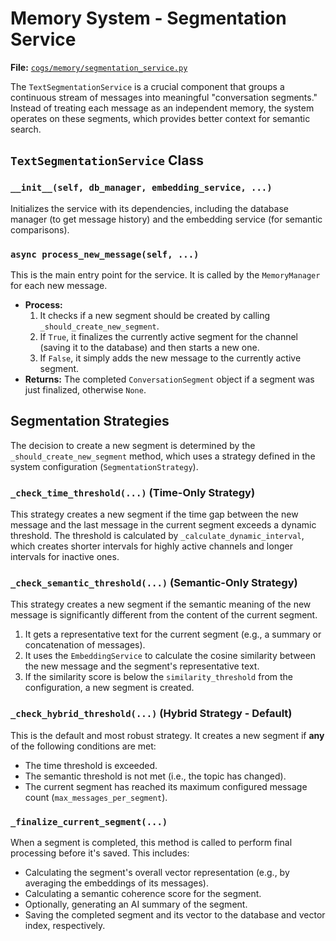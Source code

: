 # Memory System - Segmentation Service

**File:** [`cogs/memory/segmentation_service.py`](cogs/memory/segmentation_service.py)

The `TextSegmentationService` is a crucial component that groups a continuous stream of messages into meaningful "conversation segments." Instead of treating each message as an independent memory, the system operates on these segments, which provides better context for semantic search.

## `TextSegmentationService` Class

### `__init__(self, db_manager, embedding_service, ...)`

Initializes the service with its dependencies, including the database manager (to get message history) and the embedding service (for semantic comparisons).

### `async process_new_message(self, ...)`

This is the main entry point for the service. It is called by the `MemoryManager` for each new message.

*   **Process:**
    1.  It checks if a new segment should be created by calling `_should_create_new_segment`.
    2.  If `True`, it finalizes the currently active segment for the channel (saving it to the database) and then starts a new one.
    3.  If `False`, it simply adds the new message to the currently active segment.
*   **Returns:** The completed `ConversationSegment` object if a segment was just finalized, otherwise `None`.

## Segmentation Strategies

The decision to create a new segment is determined by the `_should_create_new_segment` method, which uses a strategy defined in the system configuration (`SegmentationStrategy`).

### `_check_time_threshold(...)` (Time-Only Strategy)

This strategy creates a new segment if the time gap between the new message and the last message in the current segment exceeds a dynamic threshold. The threshold is calculated by `_calculate_dynamic_interval`, which creates shorter intervals for highly active channels and longer intervals for inactive ones.

### `_check_semantic_threshold(...)` (Semantic-Only Strategy)

This strategy creates a new segment if the semantic meaning of the new message is significantly different from the content of the current segment.

1.  It gets a representative text for the current segment (e.g., a summary or concatenation of messages).
2.  It uses the `EmbeddingService` to calculate the cosine similarity between the new message and the segment's representative text.
3.  If the similarity score is below the `similarity_threshold` from the configuration, a new segment is created.

### `_check_hybrid_threshold(...)` (Hybrid Strategy - Default)

This is the default and most robust strategy. It creates a new segment if **any** of the following conditions are met:
*   The time threshold is exceeded.
*   The semantic threshold is not met (i.e., the topic has changed).
*   The current segment has reached its maximum configured message count (`max_messages_per_segment`).

### `_finalize_current_segment(...)`

When a segment is completed, this method is called to perform final processing before it's saved. This includes:
*   Calculating the segment's overall vector representation (e.g., by averaging the embeddings of its messages).
*   Calculating a semantic coherence score for the segment.
*   Optionally, generating an AI summary of the segment.
*   Saving the completed segment and its vector to the database and vector index, respectively.